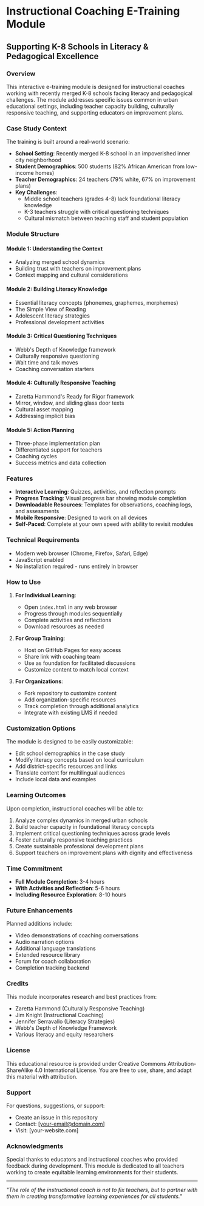 # Instructional Coaching E-Training Module
## Supporting K-8 Schools in Literacy & Pedagogical Excellence

### Overview
This interactive e-training module is designed for instructional coaches working with recently merged K-8 schools facing literacy and pedagogical challenges. The module addresses specific issues common in urban educational settings, including teacher capacity building, culturally responsive teaching, and supporting educators on improvement plans.

### Case Study Context
The training is built around a real-world scenario:
- **School Setting**: Recently merged K-8 school in an impoverished inner city neighborhood
- **Student Demographics**: 500 students (82% African American from low-income homes)
- **Teacher Demographics**: 24 teachers (79% white, 67% on improvement plans)
- **Key Challenges**:
  - Middle school teachers (grades 4-8) lack foundational literacy knowledge
  - K-3 teachers struggle with critical questioning techniques
  - Cultural mismatch between teaching staff and student population

### Module Structure

#### Module 1: Understanding the Context
- Analyzing merged school dynamics
- Building trust with teachers on improvement plans
- Context mapping and cultural considerations

#### Module 2: Building Literacy Knowledge
- Essential literacy concepts (phonemes, graphemes, morphemes)
- The Simple View of Reading
- Adolescent literacy strategies
- Professional development activities

#### Module 3: Critical Questioning Techniques
- Webb's Depth of Knowledge framework
- Culturally responsive questioning
- Wait time and talk moves
- Coaching conversation starters

#### Module 4: Culturally Responsive Teaching
- Zaretta Hammond's Ready for Rigor framework
- Mirror, window, and sliding glass door texts
- Cultural asset mapping
- Addressing implicit bias

#### Module 5: Action Planning
- Three-phase implementation plan
- Differentiated support for teachers
- Coaching cycles
- Success metrics and data collection

### Features
- **Interactive Learning**: Quizzes, activities, and reflection prompts
- **Progress Tracking**: Visual progress bar showing module completion
- **Downloadable Resources**: Templates for observations, coaching logs, and assessments
- **Mobile Responsive**: Designed to work on all devices
- **Self-Paced**: Complete at your own speed with ability to revisit modules

### Technical Requirements
- Modern web browser (Chrome, Firefox, Safari, Edge)
- JavaScript enabled
- No installation required - runs entirely in browser

### How to Use
1. **For Individual Learning**: 
   - Open `index.html` in any web browser
   - Progress through modules sequentially
   - Complete activities and reflections
   - Download resources as needed

2. **For Group Training**:
   - Host on GitHub Pages for easy access
   - Share link with coaching team
   - Use as foundation for facilitated discussions
   - Customize content to match local context

3. **For Organizations**:
   - Fork repository to customize content
   - Add organization-specific resources
   - Track completion through additional analytics
   - Integrate with existing LMS if needed

### Customization Options
The module is designed to be easily customizable:
- Edit school demographics in the case study
- Modify literacy concepts based on local curriculum
- Add district-specific resources and links
- Translate content for multilingual audiences
- Include local data and examples

### Learning Outcomes
Upon completion, instructional coaches will be able to:
1. Analyze complex dynamics in merged urban schools
2. Build teacher capacity in foundational literacy concepts
3. Implement critical questioning techniques across grade levels
4. Foster culturally responsive teaching practices
5. Create sustainable professional development plans
6. Support teachers on improvement plans with dignity and effectiveness

### Time Commitment
- **Full Module Completion**: 3-4 hours
- **With Activities and Reflection**: 5-6 hours
- **Including Resource Exploration**: 8-10 hours

### Future Enhancements
Planned additions include:
- Video demonstrations of coaching conversations
- Audio narration options
- Additional language translations
- Extended resource library
- Forum for coach collaboration
- Completion tracking backend

### Credits
This module incorporates research and best practices from:
- Zaretta Hammond (Culturally Responsive Teaching)
- Jim Knight (Instructional Coaching)
- Jennifer Serravallo (Literacy Strategies)
- Webb's Depth of Knowledge Framework
- Various literacy and equity researchers

### License
This educational resource is provided under Creative Commons Attribution-ShareAlike 4.0 International License. You are free to use, share, and adapt this material with attribution.

### Support
For questions, suggestions, or support:
- Create an issue in this repository
- Contact: [your-email@domain.com]
- Visit: [your-website.com]

### Acknowledgments
Special thanks to educators and instructional coaches who provided feedback during development. This module is dedicated to all teachers working to create equitable learning environments for their students.

---

*"The role of the instructional coach is not to fix teachers, but to partner with them in creating transformative learning experiences for all students."*
